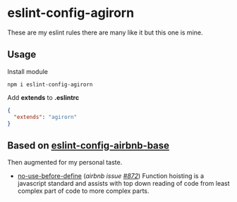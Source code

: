 eslint-config-agirorn
=====================

These are my eslint rules there are many like it but this one is mine.

## Usage

Install module

```shelljs
npm i eslint-config-agirorn
```

Add **extends** to **.eslintrc**

```json
{
  "extends": "agirorn"
}
```

## Based on [eslint-config-airbnb-base](https://www.npmjs.com/package/eslint-config-airbnb-base)

Then augmented for my personal taste.
* [no-use-before-define](http://eslint.org/docs/rules/no-use-before-define) (*airbnb issue [#872](https://github.com/airbnb/javascript/issues/872)*) Function hoisting is a javascript standard and assists with top down reading of code from least complex part of code to more complex parts.
